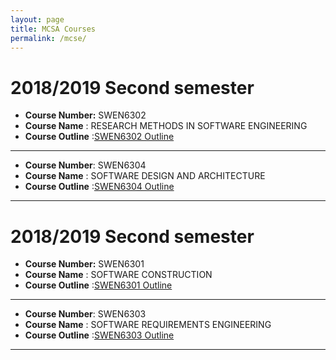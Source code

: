 ```yaml
---
layout: page
title: MCSA Courses
permalink: /mcse/
---
```


# 2018/2019 Second semester #

* **Course Number:** SWEN6302
* **Course Name** : RESEARCH METHODS IN SOFTWARE ENGINEERING
* **Course Outline** :[SWEN6302 Outline](/coursers_outline/SWEN6302_outline.pdf)
---
* **Course Number**: SWEN6304
* **Course Name** : SOFTWARE DESIGN AND ARCHITECTURE
* **Course Outline** :[SWEN6304 Outline](/coursers_outline/SWEN6302_outline.pdf)
---
# 2018/2019 Second semester #

* **Course Number:** SWEN6301
* **Course Name** : SOFTWARE CONSTRUCTION
* **Course Outline** :[SWEN6301 Outline](/coursers_outline/SWEN6302_outline.pdf)
---
* **Course Number**: SWEN6303
* **Course Name** : SOFTWARE REQUIREMENTS ENGINEERING
* **Course Outline** :[SWEN6303 Outline](/coursers_outline/SWEN6302_outline.pdf)
---
